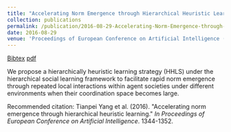 ```yaml
---
title: "Accelerating Norm Emergence through Hierarchical Heuristic Learning"
collection: publications
permalink: /publication/2016-08-29-Accelerating-Norm-Emergence-through-Hierarchical-Heuristic-Learning
date: 2016-08-29
venue: 'Proceedings of European Conference on Artificial Intelligence (ECAI)'
---
```

[Bibtex](http://tianpeiyang.github.io/files/ecai_hhls.bib) [pdf](http://tianpeiyang.github.io/files/Accelerating-Norm-Emergence-through-Hierarchical-Heuristic-Learning.pdf)


We propose a hierarchically heuristic learning strategy (HHLS) under the hierarchical social learning framework to facilitate rapid norm emergence through repeated local interactions within agent societies under different environments when their coordination space becomes large.


Recommended citation: Tianpei Yang et al. (2016). "Accelerating norm emergence through hierarchical heuristic learning." <i>In Proceedings of European Conference on Artificial Intelligence</i>. 1344-1352. 